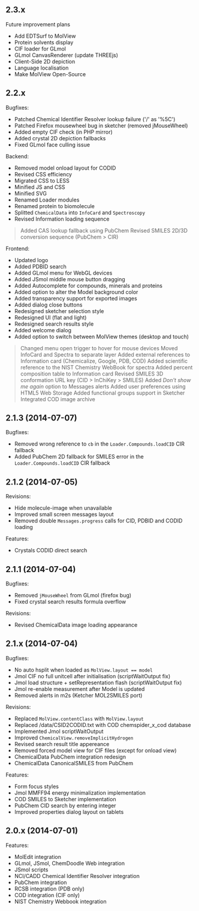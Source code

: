 ## 2.3.x

Future improvement plans

 - Add EDTSurf to MolView
 - Protein solvents display
 - CIF loader for GLmol
 - GLmol CanvasRenderer (update THREEjs)
 - Client-Side 2D depiction
 - Language localisation
 - Make MolView Open-Source

## 2.2.x

Bugfixes:

  - Patched Chemical Identifier Resolver lookup failure ('/' as '%5C')
  - Patched Firefox mousewheel bug in sketcher (removed jMouseWheel)
  - Added empty CIF check (in PHP mirror)
  - Added crystal 2D depiction fallbacks
  - Fixed GLmol face culling issue

Backend:

  - Removed model onload layout for CODID
  - Revised CSS efficiency
  - Migrated CSS to LESS
  - Minified JS and CSS
  - Minified SVG
  - Renamed Loader modules
  - Renamed protein to biomolecule
  - Splitted `ChemicalData` into `InfoCard` and `Spectroscopy`
  - Revised Information loading sequence
  > Added CAS lookup fallback using PubChem
  > Revised SMILES 2D/3D conversion sequence (PubChem > CIR)

Frontend:

  - Updated logo
  - Added PDBID search
  - Added GLmol menu for WebGL devices
  - Added JSmol middle mouse button dragging
  - Added Autocomplete for compounds, minerals and proteins
  - Added option to alter the Model background color
  - Added transparency support for exported images
  - Added dialog close buttons
  - Redesigned sketcher selection style
  - Redesigned UI (flat and light)
  - Redesigned search results style
  - Added welcome dialog
  - Added option to switch between MolView themes (desktop and touch)
  > Changed menu open trigger to hover for mouse devices
  > Moved InfoCard and Spectra to separate layer
  > Added external references to Information card (Chemicalize, Google, PDB, COD)
  > Added scientific reference to the NIST Chemistry WebBook for spectra
  > Added percent composition table to Information card
  > Revised SMILES 3D conformation URL key (CID > InChiKey > SMILES)
  > Added *Don't show me again* option to Messages alerts
  > Added user preferences using HTML5 Web Storage
  > Added functional groups support in Sketcher
  > Integrated COD image archive

## 2.1.3 (2014-07-07)

Bugfixes:

  - Removed wrong reference to `cb` in the `Loader.Compounds.loadCID` CIR fallback
  - Added PubChem 2D fallback for SMILES error in the `Loader.Compounds.loadCID` CIR fallback

## 2.1.2 (2014-07-05)

Revisions:

  - Hide molecule-image when unavailable
  - Improved small screen messages layout
  - Removed double `Messages.progress` calls for CID, PDBID and CODID loading

Features:

  - Crystals CODID direct search

## 2.1.1 (2014-07-04)

Bugfixes:

  - Removed `jMouseWheel` from GLmol (firefox bug)
  - Fixed crystal search results formula overflow

Revisions:

  - Revised ChemicalData image loading appearance

## 2.1.x (2014-07-04)

Bugfixes:

  - No auto hsplit when loaded as `MolView.layout == model`
  - Jmol CIF no full unitcell after initialisation (scriptWaitOutput fix)
  - Jmol load structure + setRepresentation flash (scriptWaitOutput fix)
  - Jmol re-enable measurement after Model is updated
  - Removed alerts in m2s (Ketcher MOL2SMILES port)

Revisions:

  - Replaced `MolView.contentClass` with `MolView.layout`
  - Replaced /data/CSID2CODID.txt with COD chemspider_x_cod database
  - Implemented Jmol scriptWaitOutput
  - Improved `ChemicalView.removeImplicitHydrogen`
  - Revised search result title appereance
  - Removed forced model view for CIF files (except for onload view)
  - ChemicalData PubChem integration redesign
  - ChemicalData CanonicalSMILES from PubChem

Features:

  - Form focus styles
  - Jmol MMFF94 energy minimalization implementation
  - COD SMILES to Sketcher implementation
  - PubChem CID search by entering integer
  - Improved properties dialog layout on tablets

## 2.0.x (2014-07-01)

Features:

  - MolEdit integration
  - GLmol, JSmol, ChemDoodle Web integration
  - JSmol scripts
  - NCI/CADD Chemical Identifier Resolver integration
  - PubChem integration
  - RCSB integration (PDB only)
  - COD integration (CIF only)
  - NIST Chemistry Webbook integration
